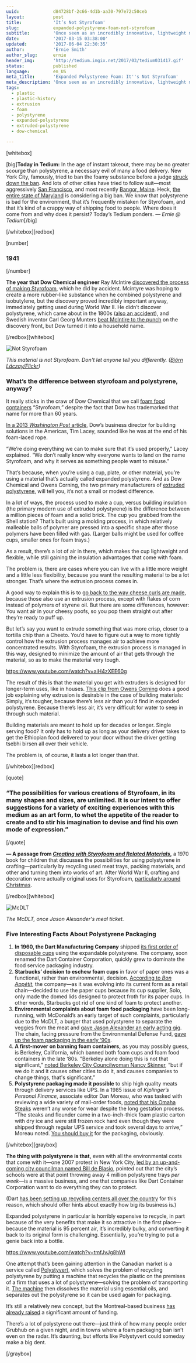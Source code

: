```yaml
---
uuid:             d84728bf-2c66-4d1b-aa30-797e72c50ceb
layout:           post
title:            'It’s Not Styrofoam'
slug:             expanded-polystyrene-foam-not-styrofoam
subtitle:         'Once seen as an incredibly innovative, lightweight material, expanded polystyrene foam is now just a big problem—in part because it’s so hard to recycle.'
date:             '2017-03-15 03:38:00'
updated:          '2017-06-04 22:30:35'
author:           'Ernie Smith'
author_slug:      ernie
header_img:       'http://tedium.imgix.net/2017/03/tedium031417.gif'
status:           published
language:         en_US
meta_title:       'Expanded Polystyrene Foam: It''s Not Styrofoam'
meta_description: 'Once seen as an incredibly innovative, lightweight material, expanded polystyrene foam is now just a big problem—in part because it’s so hard to recycle.'
tags:
  - plastic
  - plastic-history
  - extrusion
  - foam
  - polystyrene
  - expanded-polystyrene
  - extruded-polystyrene
  - dow-chemical

---
```


[whitebox]

[big]**Today in Tedium:** In the age of instant takeout, there may be no greater scourge than polystyrene, a necessary evil of many a food delivery. New York City, famously, tried to ban the foamy substance before a judge [struck down the ban](https://www.nytimes.com/2015/09/23/nyregion/judge-strikes-down-new-york-citys-ban-on-foam-food-containers.html?_r=0). And lots of other cities have tried to follow suit—most aggressively [San Francisco](http://www.sfchronicle.com/opinion/editorials/article/SF-bans-Styrofoam-and-other-cities-should-follow-8353106.php), and most recently [Bangor, Maine](http://bangordailynews.com/2017/03/08/news/bangor/eco-harmful-styrofoam-cups-containers-could-be-banned-in-bangor/). Heck, [the entire state of Maryland](http://baltimore.cbslocal.com/2017/03/10/bill-may-ban-foam-to-go-food-containers-in-maryland/) is considering a big ban. We know that polystyrene is bad for the environment, that it’s frequently mistaken for Styrofoam, and that it’s kind of a crappy way of shipping food to people. Where does it come from and why does it persist? Today’s Tedium ponders. *— Ernie @ Tedium*[/big]


[/whitebox][redbox]

[number]
### 1941
[/number]

**The year that Dow Chemical engineer** Ray McIntire [discovered the process of making Styrofoam](http://building.dow.com/ap/en/news/20080702.htm), which he did by accident. Mcintyre was hoping to create a more rubber-like substance when he combined polystyrene and isobutylene, but the discovery proved incredibly important anyway, immediately getting used during World War II. He didn’t discover polystyrene, which came about in the 1800s ([also an accident](https://www.thoughtco.com/invention-of-polystyrene-and-styrofoam-1992332)), and Swedish inventor Carl Georg Munters [beat McIntire to the punch](https://www.munters.com/en/news/global-news/2017/ashraepioneer/) on the discovery front, but Dow turned it into a household name.

[/redbox][whitebox]

![Not Styrofoam](http://tedium.imgix.net/2017/03/0314_notstyrofoam.jpg)

*This material is not Styrofoam. Don't let anyone tell you differently. ([Björn Láczay/Flickr](https://www.flickr.com/photos/dustpuppy/19352539/))*

### What’s the difference between styrofoam and polystyrene, anyway?

It really sticks in the craw of Dow Chemical that we call [foam food containers](http://amzn.to/2mr9iVU) “Styrofoam,” despite the fact that Dow has trademarked that name for more than 60 years.

[In a 2013 *Washington Post* article](https://www.washingtonpost.com/news/wonk/wp/2013/12/18/you-have-never-actually-used-a-styrofoam-cup-plate-or-takeout-box/?utm_term=.e299ad1e9978), Dow’s business director for building solutions in the Americas, Tim Lacey, sounded like he was at the end of his foam-laced rope.

“We’re doing everything we can to make sure that it’s used properly,” Lacey explained. “We don’t really know why everyone wants to land on the name Styrofoam, and why it serves as something people want to misuse.”

That’s because, when you’re using a cup, plate, or other material, you’re using a material that’s actually called expanded polystyrene. And as Dow Chemical and Owens Corning, the two primary manufacturers of [extruded polystyrene](http://amzn.to/2mrqJWa), will tell you, it’s not a small or modest difference.

In a lot of ways, the process used to make a cup, versus building insulation (the primary modern use of extruded polystyrene) is the difference between a million pieces of foam and a solid brick. The cup you grabbed from the Shell station? That’s built using a molding process, in which relatively malleable balls of polymer are pressed into a specific shape after those polymers have been filled with gas. (Larger balls might be used for coffee cups, smaller ones for foam trays.)

As a result, there’s a lot of air in there, which makes the cup lightweight and flexible, while still gaining the insulation advantages that come with foam.

The problem is, there are cases where you can live with a little more weight and a little less flexibility, because you want the resulting material to be a lot stronger. That’s where the extrusion process comes in.

A good way to explain this is to [go back to the way cheese curls are made](http://tedium.co/2016/11/10/cheese-curls-creation-story/), because those also use an extrusion process, except with flakes of corn instead of polymers of styrene oil. But there are some differences, however: You want air in your cheesy poofs, so you pop them straight out after they’re ready to puff up. 

But let’s say you want to extrude something that was more crisp, closer to a tortilla chip than a Cheeto. You’d have to figure out a way to more tightly control how the extrusion process manages air to achieve more concentrated results. With Styrofoam, the extrusion process is managed in this way, designed to minimize the amount of air that gets through the material, so as to make the material very tough.

https://www.youtube.com/watch?v=aiH4zXEE60g

The result of this is that the material you get with extruders is designed for longer-term uses, like in houses. [This clip from Owens Corning](https://www.youtube.com/watch?v=aiH4zXEE60g) does a good job explaining why extrusion is desirable in the case of building materials: Simply, it’s tougher, because there’s less air than you’d find in expanded polystyrene. Because there’s less air, it’s very difficult for water to seep in through such material.

Building materials are meant to hold up for decades or longer. Single serving food? It only has to hold up as long as your delivery driver takes to get the Ethiopian food delivered to your door without the driver getting tsebhi birsen all over their vehicle.

The problem is, of course, it lasts a lot longer than that.

[/whitebox][redbox]

[quote]
### “The possibilities for various creations of Styrofoam, in its many shapes and sizes, are unlimited. It is our intent to offer suggestions for a variety of exciting experiences with this medium as an art form, to whet the appetite of the reader to create and to stir his imagination to devise and find his own mode of expression.”
[/quote]

**— A passage from [*Creating with Styrofoam and Related Materials*](https://openlibrary.org/works/OL4097114W/Creating_with_styrofoam_and_related_materials),** a 1970 book for children that discusses the possibilities for using polystyrene in crafting—particularly by recycling used meat trays, packing materials, and other  and turning them into works of art. After World War II, crafting and decoration were actually original uses for Styrofoam, [particularly around Christmas](https://archive.org/details/MakingChristmasTreeOrnaments). 

[/redbox][whitebox]

![McDLT](http://tedium.imgix.net/2017/03/0314_McDLT.jpg)

*The McDLT, once Jason Alexander's meal ticket.*

### Five Interesting Facts About Polystyrene Packaging

1. **In 1960, the Dart Manufacturing Company** shipped [its first order of disposable cups](https://www.dartcontainer.com/about-us/) using the expandable polystyrene. The company, soon renamed the Dart Container Corporation, quickly grew to dominate the food service packaging industry.
2. **Starbucks’ decision to eschew foam cups** in favor of paper ones was a functional, rather than environmental, decision. [According to *Bon Appétit*](http://www.bonappetit.com/entertaining-style/trends-news/article/disposable-coffee-cup-history), the company—as it was evolving into its current form as a retail chain—decided to use the paper cups because its cup supplier, Solo, only made the domed lids designed to protect froth for its paper cups. In other words, Starbucks got rid of one kind of foam to protect another.
3. **Environmental complaints about foam food packaging** have been long-running, with McDonald’s an early target of such complaints, particularly due to the McDLT, a burger that used polystyrene to separate the veggies from the meat and [gave Jason Alexander an early acting gig](https://www.youtube.com/watch?v=tJGfNX7aCzk). The chain, facing pressure from the Environmental Defense Fund, [gave up the foam packaging in the early ‘90s](http://articles.latimes.com/1990-11-02/news/mn-3711_1_foam-packages).
4. **A first-mover on banning foam containers,** as you may possibly guess, is Berkeley, California, which banned both foam cups and foam food containers in the late ‘80s. "Berkeley alone doing this is not that significant," [noted Berkeley City Councilwoman Nancy Skinner](http://articles.latimes.com/1988-06-16/news/mn-6881_1_foam-food-containers), “but if we do it and it causes other cities to do it, and causes companies to change things, that's significant.”
5. **Polystyrene packaging made it possible** to ship high quality meats through delivery services like UPS. In a 1985 issue of *Kiplinger’s Personal Finance*, associate editor Dan Moreau, who was tasked with reviewing a wide variety of mail-order foods, [noted that his Omaha Steaks](https://books.google.com/books?id=LQUEAAAAMBAJ&pg=PA44) weren’t any worse for wear despite the long gestation process. “The steaks and flounder came in a two-inch-thick foam plastic carton with dry ice and were still frozen rock hard even though they were shipped through regular UPS service and took several days to arrive,” Moreau noted. [You should buy it](http://amzn.to/2nDtVOG) for the packaging, obviously.

[/whitebox][graybox]

**The thing with polystyrene is that,** even with all the environmental costs that come with it—one 2007 protest in New York City, [led by an up-and-coming city councilman named Bill de Blasio](https://cityroom.blogs.nytimes.com/2007/06/27/4-million-styrofoam-trays-a-week/), pointed out that the city’s schools were at that point throwing away 4 million polystyrene trays *per week*—is a massive business, and one that companies like Dart Container Corporation want to do everything they can to protect.

(Dart [has been setting up recycling centers all over the country](https://www.dartcontainer.com/environment/ps-foam-recycling/) for this reason, which should offer hints about exactly how big its business is.)

Expanded polystyrene in particular is horribly expensive to recycle, in part because of the very benefits that make it so attractive in the first place—because the material is 95 percent air, it’s incredibly bulky, and converting it back to its original form is challenging. Essentially, you’re trying to put a genie back into a bottle.

https://www.youtube.com/watch?v=tmfJvJg8hWI

One attempt that’s been gaining attention in the Canadian market is a service called [Polystyvert](http://www.polystyvert.com/en/), which solves the problem of recycling polystyrene by putting a machine that recycles the plastic on the premises of a firm that uses a lot of polystyrene—solving the problem of transporting it. [The machine](https://www.youtube.com/watch?v=tmfJvJg8hWI) then dissolves the material using essential oils, and separates out the polystyrene so it can be used again for packaging.

It’s still a relatively new concept, but the Montreal-based business [has already raised](http://betakit.com/montreal-based-polystyvert-raises-4-9-million-from-cycle-capital-anges-quebec-members/) a significant amount of funding.

There’s a lot of polystyrene out there—just think of how many people order Grubhub on a given night, and in towns where a foam packaging ban isn’t even on the radar. It’s daunting, but efforts like Polystyvert could someday make a big dent.


[/graybox]
